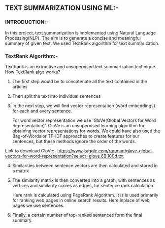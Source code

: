 ## **TEXT SUMMARIZATION USING ML**:-
### INTRODUCTION:-
 In this project, text summarization is implemented using Natural Language Processing(NLP). The aim is to generate a concise and meaningful summary of given text. We used TextRank algorithm for text summarization.
### TextRank Algorithm:-
TextRank is an extractive and unsupervised text summarization technique. 
How TextRank algo works?
 1) The first step would be to concatenate all the text contained in the articles
 2) Then split the text into individual sentences
 3) In the next step, we will find vector representation (word embeddings) for each and every sentence.

       For word vector representation we use 'GloVe(Global Vectors for Word Representation)'. GloVe is an unsupervised learning algorithm for obtaining vector representations for   words.  We could have also used the Bag-of-Words or TF-IDF approaches to create features for our sentences, but these methods ignore the order of the words.

  Link to download GloVe:- https://www.kaggle.com/rtatman/glove-global-vectors-for-word-representation?select=glove.6B.100d.txt
 
 4) Similarities between sentence vectors are then calculated and stored in a matrix
 5) The similarity matrix is then converted into a graph, with sentences as vertices and similarity scores as edges, for sentence rank calculation
          
       Here rank is calculated using PageRank Algorithm. It is is used primarily for ranking web pages in online search results. Here inplace of web pages we use sentences. 
 
 7) Finally, a certain number of top-ranked sentences form the final summary.
